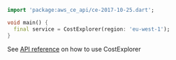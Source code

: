 ```dart
import 'package:aws_ce_api/ce-2017-10-25.dart';

void main() {
  final service = CostExplorer(region: 'eu-west-1');
}
```

See [API reference](https://pub.dev/documentation/aws_ce_api/latest/ce-2017-10-25/CostExplorer-class.html) on how to use CostExplorer
